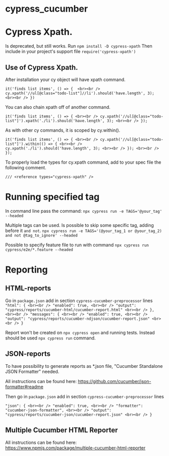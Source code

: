 # cypress_cucumber

# Cypress Xpath.
Is deprecated, but still works.
Run
`npm install -D cypress-xpath`
Then include in your project's support file
`require('cypress-xpath')`

## Use of Cypress Xpath.

After installation your cy object will have xpath command.

`it('finds list items', () => {  <br><br />
        cy.xpath('//ul[@class="todo-list"]//li').should('have.length', 3); <br><br />
            })`

You can also chain xpath off of another command.

`it('finds list items', () => { <br><br />
    cy.xpath('//ul[@class="todo-list"]').xpath('./li').should('have.length', 3); <br><br />
    });`

As with other cy commands, it is scoped by cy.within().

`it('finds list items', () => { <br><br />
    cy.xpath('//ul[@class="todo-list"]').within(() => { <br><br />
        cy.xpath('./li').should('have.length', 3); <br><br />
    }); <br><br />
    });`

To properly load the types for cy.xpath command, add to your spec file the following comment.

`/// <reference types="cypress-xpath" />`

# Running specified tag

In command line pass the command:
 `npx cypress run -e TAGS='@your_tag' --headed`

Multiple tags can be used. Is possible to skip some specific tag, adding before it `and not`. 
`npx cypress run -e TAGS='(@your_tag_1 or @your_tag_2) and not @tag_to_ignore' --headed`

Possible to specify feature file to run with command
`npx cypress run cypress/e2e/*.feature --headed`

# Reporting

## HTML-reports

Go in `package.json` 
add in section `cypress-cucumber-preprocessor` lines
`"html": { <br><br />
        "enabled": true, <br><br />
            "output": "cypress/reports/cucumber-html/cucumber-report.html" <br><br />
}, <br><br />
"messages": { <br><br />
      "enabled": true, <br><br />
      "output": "cypress/reports/cucumber-ndjson/cucumber-report.json" <br><br />
    }`

Report won't be created on `npx cypress open` and running tests. Instead should be used `npx cypress run` command.

## JSON-reports

To have possibility to generate reports as *.json file, "Cucumber Standalone JSON Formatter" needed.

All instructions can be found here: https://github.com/cucumber/json-formatter#readme

Then go in `package.json` 
add in section `cypress-cucumber-preprocessor` lines

`"json": { <br><br />
      "enabled": true, <br><br />
      "formatter": "cucumber-json-formatter", <br><br />
      "output": "cypress/reports/cucumber-json/cucumber-report.json" <br><br />
    }`

## Multiple Cucumber HTML Reporter

All instructions can be found here: https://www.npmjs.com/package/multiple-cucumber-html-reporter